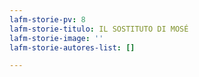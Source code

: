 ```yaml
---
lafm-storie-pv: 8
lafm-storie-titulo: IL SOSTITUTO DI MOSÉ
lafm-storie-image: ''
lafm-storie-autores-list: []

---
```


